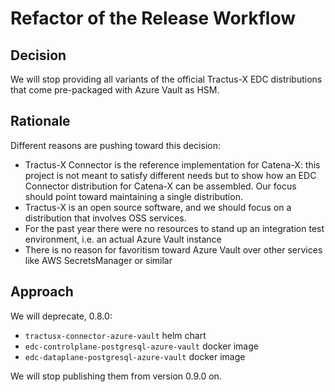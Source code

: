 # Refactor of the Release Workflow

## Decision

We will stop providing all variants of the official Tractus-X EDC distributions that come pre-packaged with Azure Vault as HSM.

## Rationale

Different reasons are pushing toward this decision:
- Tractus-X Connector is the reference implementation for Catena-X: this project is not meant to satisfy different needs
  but to show how an EDC Connector distribution for Catena-X can be assembled. Our focus should point toward maintaining
  a single distribution.
- Tractus-X is an open source software, and we should focus on a distribution that involves OSS services.
- For the past year there were no resources to stand up an integration test environment, i.e. an actual Azure Vault instance
- There is no reason for favoritism toward Azure Vault over other services like AWS SecretsManager or similar

## Approach

We will deprecate, 0.8.0:
- `tractusx-connector-azure-vault` helm chart
- `edc-controlplane-postgresql-azure-vault` docker image
- `edc-dataplane-postgresql-azure-vault` docker image

We will stop publishing them from version 0.9.0 on.
